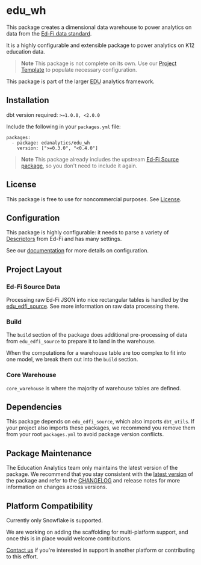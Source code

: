 # edu_wh

This package creates a dimensional data warehouse to power analytics on data
from the [Ed-Fi data standard](https://www.ed-fi.org/).

It is a highly configurable and extensible package to power analytics on K12 
education data. 

> **Note**
> This package is not complete on its own. Use our [Project Template](https://github.com/edanalytics/edu_project_template) to populate
> necessary configuration.

This package is part of the larger [EDU](https://enabledataunion.org)
analytics framework.

## Installation

dbt version required: `>=1.0.0, <2.0.0`

Include the following in your `packages.yml` file:

```
packages:
  - package: edanalytics/edu_wh
    version: [">=0.3.0", "<0.4.0"]
```

> **Note**
> This package already includes the upstream [Ed-Fi Source package](https://github.com/edanalytics/edu_edfi_source), so you don't need to include it again.

## License
This package is free to use for noncommercial purposes. 
See [License](LICENSE.md).

## Configuration
This package is highly configurable: it needs to parse a variety of [Descriptors](https://techdocs.ed-fi.org/display/EFDS32/Descriptor+Guidance) from Ed-Fi 
and has many settings.

See our [documentation](https://enabledataunion.org/docs/manage_extend/#dbt-configuration) 
for more details on configuration.

## Project Layout

### Ed-Fi Source Data
Processing raw Ed-Fi JSON into nice rectangular tables is handled by the 
[edu_edfi_source](https://github.com/edanalytics/edu_edfi_source). See more 
information on raw data processing there.

### Build
The `build` section of the package does additional pre-processing of data 
from `edu_edfi_source` to prepare it to land in the warehouse. 

When the computations for a warehouse table are too complex to fit into one model,
we break them out into the `build` section. 

### Core Warehouse

`core_warehouse` is where the majority of warehouse tables are defined. 

## Dependencies

This package depends on `edu_edfi_source`, which also imports `dbt_utils`. If
your project also imports these packages, we recommend you remove them from your 
root `packages.yml` to avoid package version conflicts.

## Package Maintenance

The Education Analytics team only maintains the latest version of the package.
We recommend that you stay consistent with the [latest version](https://github.com/edanalytics/edu_wh/releases/latest) of the package
and refer to the [CHANGELOG](https://github.com/edanalytics/edu_wh/blob/main/CHANGELOG.md)
and release notes for more information on changes across versions.

## Platform Compatibility
Currently only Snowflake is supported.

We are working on adding the scaffolding for multi-platform support, and once 
this is in place would welcome contributions.

[Contact us](mailto:edu@edanalytics.org) if you're interested in support in another
platform or contributing to this effort.
